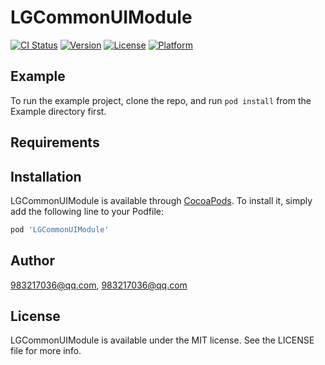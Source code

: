 # LGCommonUIModule

[![CI Status](https://img.shields.io/travis/983217036@qq.com/LGCommonUIModule.svg?style=flat)](https://travis-ci.org/983217036@qq.com/LGCommonUIModule)
[![Version](https://img.shields.io/cocoapods/v/LGCommonUIModule.svg?style=flat)](https://cocoapods.org/pods/LGCommonUIModule)
[![License](https://img.shields.io/cocoapods/l/LGCommonUIModule.svg?style=flat)](https://cocoapods.org/pods/LGCommonUIModule)
[![Platform](https://img.shields.io/cocoapods/p/LGCommonUIModule.svg?style=flat)](https://cocoapods.org/pods/LGCommonUIModule)

## Example

To run the example project, clone the repo, and run `pod install` from the Example directory first.

## Requirements

## Installation

LGCommonUIModule is available through [CocoaPods](https://cocoapods.org). To install
it, simply add the following line to your Podfile:

```ruby
pod 'LGCommonUIModule'
```

## Author

983217036@qq.com, 983217036@qq.com

## License

LGCommonUIModule is available under the MIT license. See the LICENSE file for more info.
